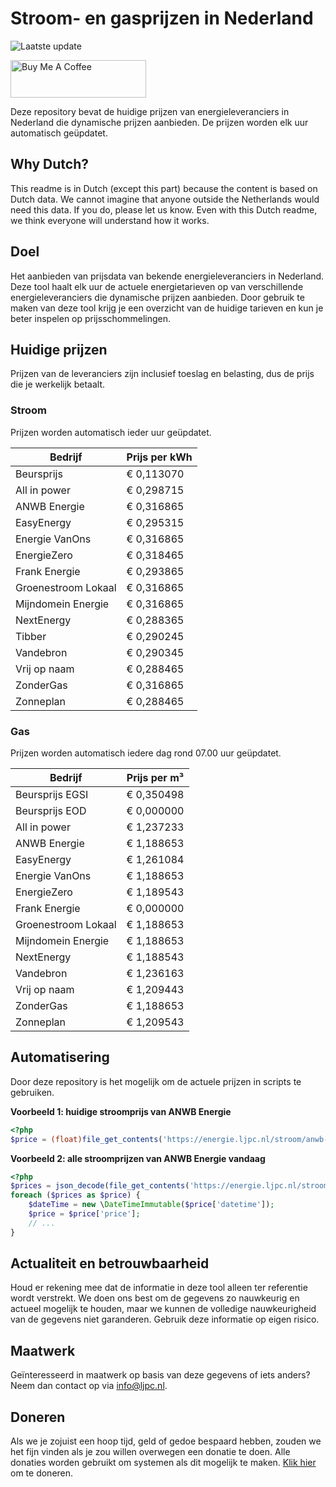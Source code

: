 # Stroom- en gasprijzen in Nederland

![Laatste update](https://img.shields.io/badge/laatste%20update-2024--06--14%2019%3A00%20CET-brightgreen)

<a href="https://www.buymeacoffee.com/Lars-" target="_blank"><img src="https://cdn.buymeacoffee.com/buttons/v2/default-orange.png" alt="Buy Me A Coffee" height="60" style="height: 60px !important;width: 217px !important;" ></a>

Deze repository bevat de huidige prijzen van energieleveranciers in Nederland die dynamische prijzen aanbieden. De prijzen worden elk uur automatisch geüpdatet.

## Why Dutch?

This readme is in Dutch (except this part) because the content is based on Dutch data. We cannot imagine that anyone outside the Netherlands would need this data. If you do, please let us know. Even with this Dutch readme, we think
everyone will understand how it works.

## Doel

Het aanbieden van prijsdata van bekende energieleveranciers in Nederland. Deze tool haalt elk uur de actuele energietarieven op van verschillende energieleveranciers die dynamische prijzen aanbieden. Door gebruik te maken van deze tool
krijg je een overzicht van de huidige tarieven en kun je beter inspelen op prijsschommelingen.

## Huidige prijzen

Prijzen van de leveranciers zijn inclusief toeslag en belasting, dus de prijs die je werkelijk betaalt.

### Stroom

Prijzen worden automatisch ieder uur geüpdatet.

 Bedrijf | Prijs per kWh 
---------|---------------
Beursprijs | € 0,113070
All in power | € 0,298715
ANWB Energie | € 0,316865
EasyEnergy | € 0,295315
Energie VanOns | € 0,316865
EnergieZero | € 0,318465
Frank Energie | € 0,293865
Groenestroom Lokaal | € 0,316865
Mijndomein Energie | € 0,316865
NextEnergy | € 0,288365
Tibber | € 0,290245
Vandebron | € 0,290345
Vrij op naam | € 0,288465
ZonderGas | € 0,316865
Zonneplan | € 0,288465


### Gas

Prijzen worden automatisch iedere dag rond 07.00 uur geüpdatet.

 Bedrijf | Prijs per m³ 
---------|--------------
Beursprijs EGSI | € 0,350498
Beursprijs EOD | € 0,000000
All in power | € 1,237233
ANWB Energie | € 1,188653
EasyEnergy | € 1,261084
Energie VanOns | € 1,188653
EnergieZero | € 1,189543
Frank Energie | € 0,000000
Groenestroom Lokaal | € 1,188653
Mijndomein Energie | € 1,188653
NextEnergy | € 1,188543
Vandebron | € 1,236163
Vrij op naam | € 1,209443
ZonderGas | € 1,188653
Zonneplan | € 1,209543


## Automatisering

Door deze repository is het mogelijk om de actuele prijzen in scripts te gebruiken.

**Voorbeeld 1: huidige stroomprijs van ANWB Energie**

```php
<?php
$price = (float)file_get_contents('https://energie.ljpc.nl/stroom/anwb-energie-nu.txt');

```

**Voorbeeld 2: alle stroomprijzen van ANWB Energie vandaag**

```php
<?php
$prices = json_decode(file_get_contents('https://energie.ljpc.nl/stroom/all-in-power-vandaag.json'),true);
foreach ($prices as $price) {
    $dateTime = new \DateTimeImmutable($price['datetime']);
    $price = $price['price'];
    // ...
}
```

## Actualiteit en betrouwbaarheid

Houd er rekening mee dat de informatie in deze tool alleen ter referentie wordt verstrekt. We doen ons best om de gegevens zo nauwkeurig en actueel mogelijk te houden, maar we kunnen de volledige nauwkeurigheid van de gegevens niet
garanderen. Gebruik deze informatie op eigen risico.

## Maatwerk

Geïnteresseerd in maatwerk op basis van deze gegevens of iets anders? Neem dan contact op
via [info@ljpc.nl](mailto:info@ljpc.nl?subject=Energie%20prijzen).

## Doneren

Als we je zojuist een hoop tijd, geld of gedoe bespaard hebben, zouden we het fijn vinden als je zou willen overwegen een
donatie te doen. Alle donaties worden gebruikt om systemen als dit mogelijk te
maken. [Klik hier](https://www.buymeacoffee.com/Lars-) om te doneren.
